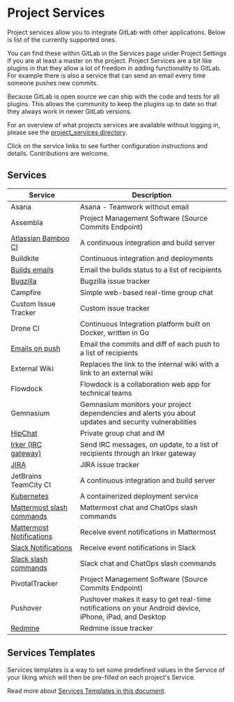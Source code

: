 # Project Services

Project services allow you to integrate GitLab with other applications. Below
is list of the currently supported ones.

You can find these within GitLab in the Services page under Project Settings if
you are at least a master on the project.
Project Services are a bit like plugins in that they allow a lot of freedom in
adding functionality to GitLab. For example there is also a service that can
send an email every time someone pushes new commits.

Because GitLab is open source we can ship with the code and tests for all
plugins. This allows the community to keep the plugins up to date so that they
always work in newer GitLab versions.

For an overview of what projects services are available without logging in,
please see the [project_services directory][projects-code].

[projects-code]: https://gitlab.com/gitlab-org/gitlab-ce/tree/master/app/models/project_services

Click on the service links to see
further configuration instructions and details. Contributions are welcome.

## Services

| Service |	Description |
| ------- | ----------- |
| Asana     |	Asana - Teamwork without email |
| Assembla 	| Project Management Software (Source Commits Endpoint) |
| [Atlassian Bamboo CI](bamboo.md) | A continuous integration and build server |
| Buildkite | Continuous integration and deployments |
| [Builds emails](builds_emails.md) |	Email the builds status to a list of recipients |
| [Bugzilla](bugzilla.md) | Bugzilla issue tracker |
| Campfire | Simple web-based real-time group chat |
| Custom Issue Tracker | Custom issue tracker |
| Drone CI | Continuous Integration platform built on Docker, written in Go |
| [Emails on push](emails_on_push.md) | Email the commits and diff of each push to a list of recipients |
| External Wiki | Replaces the link to the internal wiki with a link to an external wiki |
| Flowdock | Flowdock is a collaboration web app for technical teams |
| Gemnasium | Gemnasium monitors your project dependencies and alerts you about updates and security vulnerabilities |
| [HipChat](hipchat.md) | Private group chat and IM |
| [Irker (IRC gateway)](irker.md) | Send IRC messages, on update, to a list of recipients through an Irker gateway |
| [JIRA](jira.md) | JIRA issue tracker |
| JetBrains TeamCity CI | A continuous integration and build server |
| [Kubernetes](kubernetes.md) | A containerized deployment service |
| [Mattermost slash commands](mattermost_slash_commands.md) | Mattermost chat and ChatOps slash commands |
| [Mattermost Notifications](mattermost.md) | Receive event notifications in Mattermost |
| [Slack Notifications](slack.md) | Receive event notifications in Slack |
| [Slack slash commands](slack_slash_commands.md) | Slack chat and ChatOps slash commands |
| PivotalTracker | Project Management Software (Source Commits Endpoint) |
| Pushover | Pushover makes it easy to get real-time notifications on your Android device, iPhone, iPad, and Desktop |
| [Redmine](redmine.md) | Redmine issue tracker |

## Services Templates

Services templates is a way to set some predefined values in the Service of
your liking which will then be pre-filled on each project's Service.

Read more about [Services Templates in this document](services_templates.md).
